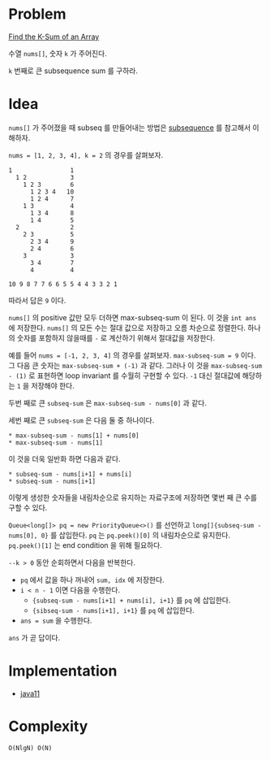 # Problem

[Find the K-Sum of an Array](https://leetcode.com/problems/find-the-k-sum-of-an-array/description/)

수열 `nums[]`, 숫자 `k` 가 주어진다. 

`k` 번째로 큰 subsequence sum 를 구하라.

# Idea

`nums[]` 가 주어졌을 때 subseq 를 만들어내는 방법은 [subsequence](/doc/subsequence.md)
를 참고해서 이해하자. 

`nums = [1, 2, 3, 4], k = 2` 의 경우를 살펴보자.

```
1                1
  1 2            3
    1 2 3        6
      1 2 3 4   10 
      1 2 4      7
    1 3          4
      1 3 4      8
      1 4        5
  2              2
    2 3          5
      2 3 4      9
      2 4        6
    3            3
      3 4        7
      4          4
      
10 9 8 7 7 6 6 5 5 4 4 3 3 2 1
```

따라서 답은 `9` 이다.

`nums[]` 의 positive 값만 모두 더하면 max-subseq-sum 이 된다.  이 것을 `int ans`
에 저장한다. `nums[]` 의 모든 수는 절대 값으로 저장하고 오름 차순으로 정렬한다.
하나의 숫자를 포함하지 않을때를 `-` 로 계산하기 위해서 절대값을 저장한다.

예를 들어 `nums = [-1, 2, 3, 4]` 의 경우를 살펴보자. `max-subseq-sum = 9` 이다.
그 다음 큰 숫자는 `max-subseq-sum + (-1)` 과 같다. 그러나 이 것을
`max-subseq-sum - (1)` 로 표현하면 loop invariant 를 수월히 구현할 수 있다. `-1`
대신 절대값에 해당하는 `1` 을 저장해야 한다. 

두번 째로 큰 `subseq-sum` 은 `max-subseq-sum - nums[0]` 과 같다.

세번 째로 큰 `subseq-sum` 은 다음 둘 중 하나이다.


```
* max-subseq-sum - nums[1] + nums[0]
* max-subseq-sum - nums[1]
```

이 것을 더욱 일반화 하면 다음과 같다.

```
* subseq-sum - nums[i+1] + nums[i]
* subseq-sum - nums[i+1]
```

이렇게 생성한 숫자들을 내림차순으로 유지하는 자료구조에 저장하면 몇번 째 큰 수를
구할 수 있다.

`Queue<long[]> pq = new PriorityQueue<>()` 를 선언하고 `long[]{subseq-sum -
nums[0], 0}` 를 삽입한다. `pq` 는 `pq.peek()[0]` 의 내림차순으로 유지한다.
 `pq.peek()[1]` 는 end condition 을 위해 필요하다.

`--k > 0` 동안 순회하면서 다음을 반복한다.

* `pq` 에서 값을 하나 꺼내어 `sum, idx` 에 저장한다.
* `i < n - 1` 이면 다음을 수행한다.
  * `{subseq-sum - nums[i+1] + nums[i], i+1}` 를 `pq` 에 삽입한다.
  * `{sibseq-sum - nums[i+1], i+1}` 를 `pq` 에 삽입한다.
* `ans = sum` 을 수행한다.

`ans` 가 곧 답이다.

# Implementation

* [java11](MainApp.java)

# Complexity

```
O(NlgN) O(N)
```
